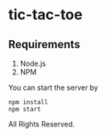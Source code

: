 # tic-tac-toe

## Requirements
1. Node.js
2. NPM

You can start the server by
```
npm install
npm start
```


All Rights Reserved.
